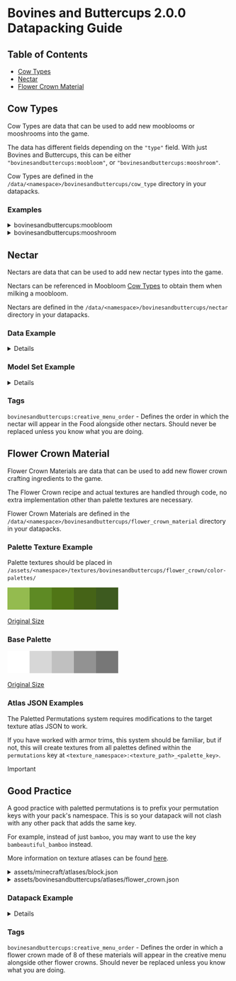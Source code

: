 # Bovines and Buttercups 2.0.0 Datapacking Guide

## Table of Contents

- [Cow Types](#cow-types)
- [Nectar](#nectar)
- [Flower Crown Material](#flower-crown-material)

## Cow Types

Cow Types are data that can be used to add new mooblooms or mooshrooms into the game.

The data has different fields depending on the `"type"` field. With just Bovines and Buttercups, this can be either `"bovinesandbuttercups:moobloom"`, or `"bovinesandbuttercups:mooshroom"`.

Cow Types are defined in the `/data/<namespace>/bovinesandbuttercups/cow_type` directory in your datapacks.

### Examples

<details>
<summary>bovinesandbuttercups:moobloom</summary>

```json
{
    "type": "bovinesandbuttercups:moobloom",
    // Defines the flower that is associated with the adult moobloom.
    // This will appear on a moobloom of this type's back, which block a moobloom of this type will spread when bone meal is used on it, and what item you obtain when shearing a moobloom with this type.
    "flower": {
        // Accepts one (or more) of:
        // A block state. Accepts a "Name" and "Properties" field.
        "block_state": {
            "Name": "minecraft:bamboo",
            "Properties": {
                "age": 1,
                "leaves": "small"
            }
        },
        // A bovines model set (defined in /assets/<namespace>/bovinesandbuttercups/). Has to be of the "bovinesandbuttercups:generic" type.
        // If set alone, blocks/items will not be associated with the other functionalities of this field.
        "model_set": "example:generic_model_set",
        // A custom flower type to use
        // You may read the flower type section to get more information on this.
        "custom_flower": "example:fire_flower"
    },
    // Defines the bud that appears on a baby moobloom of this type's back.
    "bud": {
        "block_state": {
            "Name": "minecraft:bamboo_sapling"
        }
    },
    // The location of the entity texture for this type. Mapped to "assets/<namespace>/textures/entity/<path>.png"
    // This field is optional. If not set, will be set to "assets/<file_namespace>/textures/entity/bovinesandbuttercups/moobloom/<file_path>_moobloom.png"
    "texture_location": "example:bovinesandbuttercups/moobloom/example_moobloom",
    // Textures to render on top of the base moobloom texture.
    // In the base mod, this is used for the grass/moss/snow layers on each moobloom.
    // This field is optional.
    // The below will render the grass layer normally outside of biomes that are tagged as #minecraft:is_jungle, and will render emissively when in these biomes.
    "layers": [
        {
            // The location of the entity texture for this type. Mapped to "assets/<namespace>/textures/entity/<path>.png"
            "texture_location": "bovinesandbuttercups:bovinesandbuttercups/moobloom/moobloom_grass_layer",
            // The texture modifiers for this layer. These will have different effects on the texture when applied.
            // You may read the texture modifier section to get more information on these.
            "texture_modifiers": [
                {
                    "type": "bovinesandbuttercups:fallback"
                },
                {
                    "type": "bovinesandbuttercups:grass_tint"
                }
            ]
        },
        {
            "texture_location": "bovinesandbuttercups:bovinesandbuttercups/moobloom/moobloom_grass_layer",
            "texture_modifiers": [
                {
                    "type": "bovinesandbuttercups:conditioned",
                    "id": "example:example_moobloom/conditioned_modifier",
                    "condition": [
                        {
                            "condition": "minecraft:entity_properties",
                            "entity": "this",
                            "predicate": {
                                "location": {
                                    "biomes": "#minecraft:is_jungle"
                                }
                            }
                        }
                    ]
                },
                {
                    "type": "bovinesandbuttercups:grass_tint"
                },
                {
                    "type": "bovinesandbuttercups:emissive"
                }
            ]
        }
    ],
    // The biomes in which this entity will spawn. 
    // This field is optional.
    "natural_spawns": [
        // Accepts any amounts of a mix of either:
        // A biome key or biome tag (prefixed with #), specifying this way will always have a weight of 1.
        "#minecraft:is_jungle",
        // A weighted entry.
        {
            "biomes": "minecraft:bamboo_jungle",
            "weight": 5
        }
    ],
    // The types that this moobloom may change into when hit by thunder, randomised from the values in this list.
    // This field is optional.
    "thunder_conversion_types": [
        // Accepts any amounts of a mix of either:
        // A cow type key, specifying this way will always have a weight of 1.
        "bovinesandbuttercups:tropical_blue",
        // A weighted entry.
        {
            "type": "bovinesandbuttercups:chargelily",
            "weight": 7
        }
    ],
    // Conditions used for determining if a baby moobloom should become this type upon being bred.
    // Below is a condition that checks if one parent is a tropical blue moobloom and the other is a limelight moobloom.
    // See: https://minecraft.wiki/w/Predicate
    // This field is optional.
    "offspring_conditions": {
        "this_conditions": [
            {
                "condition": "minecraft:entity_properties",
                "entity": "this",
                "predicate": {
                    "type": "bovinesandbuttercups:cow",
                    "type_specific": {
                        "type": "bovinesandbuttercups:tropical_blue"
                    }
                }
            }
        ],
        "other_conditions": [
            {
                "condition": "minecraft:entity_properties",
                "entity": "this",
                "predicate": {
                    "type": "bovinesandbuttercups:cow",
                    "type_specific": {
                        "type": "bovinesandbuttercups:limelight"
                    }
                }
            }
        ]
    },
    // The nectar type (defined in /data/<namespace>/bovinesandbuttercups/nectar/) obtained when milking this cow with a bowl.
    // This field is optional. If unset, any mooblooms with this type will not be able to be milked with a bowl.
    "nectar": "example:example",
    // Particle options associated with this moobloom.
    // This is only used by breeding in the base mod, but may have other uses in addons/integrations.
    // See: https://minecraft.wiki/w/Particle_format
    // This field is optional.
    "particle": {
        "type": "bovinesandbuttercups:bloom",
        // Int color
        "color": 11337549
    }
}
```

</details>


<details>
<summary>bovinesandbuttercups:mooshroom</summary>

```json
{
    "type": "bovinesandbuttercups:mooshroom",
    // Defines the flower that is associated with the adult mooshroom.
    // This will appear on a mooshroom of this type's back, and what item you obtain when shearing a mooshroom with this type.
    "mushroom": {
        // Accepts one (or more) of:
        // A block state. Accepts a "Name" and "Properties" field.
        "block_state": {
            "Name": "minecraft:crimson_fungus"
        },
        // A bovines model set (defined in /assets/<namespace>/bovinesandbuttercups/). Has to be of the "bovinesandbuttercups:generic" type.
        // If set alone, blocks/items will not be associated with the other functionalities of this field.
        "model_set": "example:generic_model_set",
        // A custom mushroom type to use.
        // You may read the mushroom type section to get more information on this.
        "custom_mushroom": "example:truffle"
    },
    // Whether the mooshroom can eat flowers.
    // This field is optional, will fall back to vanilla/other mod behavior if not set.
    "can_eat_flowers": true,
    // The vanilla type that this mooshroom type represents. Used for backwards compatibility.
    // This field is optional, should typically not be set unless you are adding a mooshroom from a mod that extends the vanilla mooshroom type enum.
    "vanilla_type": "red",
    // The location of the entity texture for this type. Mapped to "assets/<namespace>/textures/entity/<path>.png"
    // This field is optional. If not set, will be set to "assets/<file_namespace>/textures/entity/bovinesandbuttercups/mooshroom/<file_path>_mooshroom.png"
    "texture_location": "example:bovinesandbuttercups/mooshroom/example_mooshroom",
    // Textures to render on top of the base mooshroom texture.
    // In the base mod, this is used for the grass/moss/snow layers on each mooshroom.
    // This field is optional.
    // The below will render the grass layer normally outside of biomes that are tagged as #minecraft:is_jungle, and will render emissively when in these biomes.
    "layers": [
        {
            // The location of the entity texture for this type. Mapped to "assets/<namespace>/textures/entity/<path>.png"
            "texture_location": "bovinesandbuttercups:bovinesandbuttercups/mooshroom/mooshroom_mycelium_layer",
            // The texture modifiers for this layer. These will have different effects on the texture when applied.
            // You may read the texture modifier section to get more information on these.
            "texture_modifiers": [
                {
                    "type": "bovinesandbuttercups:fallback"
                }
            ]
        },
        {
            "texture_location": "bovinesandbuttercups:bovinesandbuttercups/mooshroom/mooshroom_mycelium_layer",
            "texture_modifiers": [
                {
                    "type": "bovinesandbuttercups:conditioned",
                    "id": "example:example_mooshroom/conditioned_modifier",
                    "condition": [
                        {
                            "condition": "minecraft:entity_properties",
                            "entity": "this",
                            "predicate": {
                                "location": {
                                    "biomes": "minecraft:crimson_forest"
                                }
                            }
                        }
                    ]
                },
                {
                    "type": "bovinesandbuttercups:emissive"
                }
            ]
        }
    ],
    // The biomes in which this entity will spawn. 
    // This field is optional.
    "natural_spawns": [
        // Accepts any amounts of a mix of either:
        // A biome key or biome tag (prefixed with #), specifying this way will always have a weight of 1.
        "#minecraft:is_nether",
        // A weighted entry.
        {
            "biomes": "minecraft:crimson_forest",
            "weight": 5
        }
    ],
    // The types that this mooshroom may change into when hit by thunder, randomised from the values in this list.
    // This field is optional.
    "thunder_conversion_types": [
        // Accepts any amounts of a mix of either:
        // A cow type key, specifying this way will always have a weight of 1.
        "bovinesandbuttercups:brown_mushroom",
        // A weighted entry.
        {
            "type": "bovinesandbuttercups:red_mushroom",
            "weight": 7
        }
    ],
    // Conditions used for determining if a baby mooshroom should become this type upon being bred.
    // Below is a condition that checks if one parent is a red mooshroom and the other is a brown mooshroom.
    // See: https://minecraft.wiki/w/Predicate
    // This field is optional.
    "offspring_conditions": {
        "this_conditions": [
            {
                "condition": "minecraft:entity_properties",
                "entity": "this",
                "predicate": {
                    "type": "bovinesandbuttercups:cow",
                    "type_specific": {
                        "type": "bovinesandbuttercups:red_mushroom"
                    }
                }
            }
        ],
        "other_conditions": [
            {
                "condition": "minecraft:entity_properties",
                "entity": "this",
                "predicate": {
                    "type": "bovinesandbuttercups:cow",
                    "type_specific": {
                        "type": "bovinesandbuttercups:brown_mushroom"
                    }
                }
            }
        ]
    },
    // Particle options associated with this mooshroom.
    // This is only used by breeding in the base mod, but may have other uses in addons/integrations.
    // See: https://minecraft.wiki/w/Particle_format
    // This field is optional.
    "particle": {
        "type": "bovinesandbuttercups:shroom",
        // Int color
        "color": 11337549
    }
}
```

</details>

## Nectar

Nectars are data that can be used to add new nectar types into the game.

Nectars can be referenced in Moobloom [Cow Types](#cow-types) to obtain them when milking a moobloom.

Nectars are defined in the `/data/<namespace>/bovinesandbuttercups/nectar` directory in your datapacks.

### Data Example

<details>

```json
{
    // A list of effects to apply lockdown for.
    // Accepts an 'id' field and a 'duration' field.
    "effects": [
      {
        "duration": 9600,
        "id": "minecraft:fire_resistance"
      },
      {
        "duration": 2400,
        "id": "minecraft:regeneration"
      }
    ],
    // A bovines model set (defined in /assets/<namespace>/bovinesandbuttercups/). Has to be of the "bovinesandbuttercups:item" type.
    "model_set": "example:example_nectar_bowl"
}
```

</details>

### Model Set Example

<details>

Defined as `/assets/<namespace>/bovinesandbuttercups/<path>.json`

```json
{
    "type": "bovinesandbuttercups:item",
    "item_model": "example:example_nectar_bowl"
}
```

</details>

### Tags

`bovinesandbuttercups:creative_menu_order` - Defines the order in which the nectar will appear in the Food  alongside other nectars. Should never be replaced unless you know what you are doing.

## Flower Crown Material

Flower Crown Materials are data that can be used to add new flower crown crafting ingredients to the game.

The Flower Crown recipe and actual textures are handled through code, no extra implementation other than palette textures are necessary.

Flower Crown Materials are defined in the `/data/<namespace>/bovinesandbuttercups/flower_crown_material` directory in your datapacks.

### Palette Texture Example

Palette textures should be placed in `/assets/<namespace>/textures/bovinesandbuttercups/flower_crown/color-palettes/`

![Base Palette](img/bamboo_leaf_palette.png)

[Original Size](bovines-example-resourcepack/assets/example/textures/bovinesandbuttercups/flower_crown/color_palettes/bamboo_leaf.png)

### Base Palette
![Base Palette](img/flower_crown_palette.png)

[Original Size](https://raw.githubusercontent.com/GreenhouseModding/bovines-and-buttercups/6e4a616310459a30eb739632fed4c10dc2405405/common/src/main/resources/assets/bovinesandbuttercups/textures/bovinesandbuttercups/flower_crown/color_palettes/flower_crown_palette.png)

### Atlas JSON Examples

The Paletted Permutations system requires modifications to the target texture atlas JSON to work.

If you have worked with armor trims, this system should be familiar, but if not, this will create textures from all palettes defined within the `permutations` key at `<texture_namespace>:<texture_path>_<palette_key>`.

> [!IMPORTANT]
>
> ## Good Practice
>
> A good practice with paletted permutations is to prefix your permutation keys with your pack's namespace. This is so your datapack will not clash with any other pack that adds the same key.
>
> For example, instead of just `bamboo`, you may want to use the key `bambeautiful_bamboo` instead.


More information on texture atlases can be found [here](https://minecraft.wiki/w/Atlas).

<details>
<summary>assets/minecraft/atlases/block.json</summary>

```json
{
    "sources": [
        {
            // The type of atlas source, should be kept as paletted permutations.
            "type": "paletted_permutations",
            // Every texture to modify with the below palettes.
            // Should generally be kept to the Bovines textures unless you know what you are doing.
            // Some of the texture's pixels should map to the exact color of the palette key, any pixel that doesn't is ignored.
            "textures": [
                "bovinesandbuttercups:bovinesandbuttercups/flower_crown/items/top_left",
                "bovinesandbuttercups:bovinesandbuttercups/flower_crown/items/top",
                "bovinesandbuttercups:bovinesandbuttercups/flower_crown/items/top_right",
                "bovinesandbuttercups:bovinesandbuttercups/flower_crown/items/center_left",
                "bovinesandbuttercups:bovinesandbuttercups/flower_crown/items/center_right",
                "bovinesandbuttercups:bovinesandbuttercups/flower_crown/items/bottom_left",
                "bovinesandbuttercups:bovinesandbuttercups/flower_crown/items/bottom",
                "bovinesandbuttercups:bovinesandbuttercups/flower_crown/items/bottom_right"
            ],
            // The base palette, this should be kept to the Bovines texture unless you are using textures with a custom palette.
            "palette_key": "bovinesandbuttercups:bovinesandbuttercups/flower_crown/color_palettes/flower_crown_palette",
            // A key value object with the trailing name of the texture as the key and the palette texture as the value.
            // Supports multiple key value pairs.
            "permutations": {
                "example_flower_crown_material": "example:bovinesandbuttercups/flower_crown/color_palettes/example_flower_crown_material"
            }
        }
    ]
}
```

</details>

<details>
<summary>assets/bovinesandbuttercups/atlases/flower_crown.json</summary>

```json
{
    "sources": [
        {
            // The type of atlas source, should be kept as paletted permutations.
            "type": "paletted_permutations",
            // Every texture to modify with the below palettes.
            // Should generally be kept to the Bovines textures unless you know what you are doing.
            // Some of the texture's pixels should map to the exact color of the palette key, any pixel that doesn't is ignored.
            "textures": [
                "bovinesandbuttercups:bovinesandbuttercups/flower_crown/models/top_left",
                "bovinesandbuttercups:bovinesandbuttercups/flower_crown/models/top",
                "bovinesandbuttercups:bovinesandbuttercups/flower_crown/models/top_right",
                "bovinesandbuttercups:bovinesandbuttercups/flower_crown/models/center_left",
                "bovinesandbuttercups:bovinesandbuttercups/flower_crown/models/center_right",
                "bovinesandbuttercups:bovinesandbuttercups/flower_crown/models/bottom_left",
                "bovinesandbuttercups:bovinesandbuttercups/flower_crown/models/bottom",
                "bovinesandbuttercups:bovinesandbuttercups/flower_crown/models/bottom_right"
            ],
            // The base palette, this should be kept to the Bovines texture unless you are using textures with a custom palette.
            "palette_key": "bovinesandbuttercups:bovinesandbuttercups/flower_crown/color_palettes/flower_crown_palette",
            // A key value object with the trailing name of the texture as the key and the palette texture as the value.
            // Supports multiple key value pairs.
            "permutations": {
                "example_flower_crown_material": "example:bovinesandbuttercups/flower_crown/color_palettes/example_flower_crown_material"
            }
        }
    ]
}
```

</details>

### Datapack Example

<details>

```json
{
    // The description text to use in the item tooltip.
    // Will be displayed as <description> x <number>.
    "description": {
        "color": "#557F12",
        "translate": "flower_crown_material.example.example"
    },
    // The ingredient to use in the flower crown recipe to get this material while crafting a flower crown.
    "ingredient": {
        "id": "minecraft:bamboo"
    },
    // The textures to use whilst this flower crown is equipped on an entity.
    // Key names are based on where the item was placed in the crafting table.
    // If you are using the paletted permutation system, this should be `<namespace>:bovinesandbuttercups/flower_crown/models/<key_name>_<path>`.
    "equipped_textures": {
        "bottom": "bovinesandbuttercups:bovinesandbuttercups/flower_crown/models/bottom_example_flower_crown_material",
        "bottom_left": "bovinesandbuttercups:bovinesandbuttercups/flower_crown/models/bottom_left_example_flower_crown_material",
        "bottom_right": "bovinesandbuttercups:bovinesandbuttercups/flower_crown/models/bottom_right_example_flower_crown_material",
        "center_left": "bovinesandbuttercups:bovinesandbuttercups/flower_crown/models/center_left_example_flower_crown_material",
        "center_right": "bovinesandbuttercups:bovinesandbuttercups/flower_crown/models/center_right_example_flower_crown_material",
        "top": "bovinesandbuttercups:bovinesandbuttercups/flower_crown/models/top_example_flower_crown_material",
        "top_left": "bovinesandbuttercups:bovinesandbuttercups/flower_crown/models/top_left_example_flower_crown_material",
        "top_right": "bovinesandbuttercups:bovinesandbuttercups/flower_crown/models/top_right_example_flower_crown_material"
    },
    // The textures to use for this flower crown as an item..
    // Key names are based on where the item was placed in the crafting table.
    // If you are using the paletted permutation system, this should be `<namespace>:bovinesandbuttercups/flower_crown/items/<key_name>_<path>`.
    // Bottom Left, Bottom and Bottom Right are unused in the base mod, but are there for the sake of resource packs that modify the flower crown item textures.
    "item_textures": {
        "bottom": "bovinesandbuttercups:bovinesandbuttercups/flower_crown/items/bottom_example_flower_crown_material",
        "bottom_left": "bovinesandbuttercups:bovinesandbuttercups/flower_crown/items/bottom_left_example_flower_crown_material",
        "bottom_right": "bovinesandbuttercups:bovinesandbuttercups/flower_crown/items/bottom_right_example_flower_crown_material",
        "center_left": "bovinesandbuttercups:bovinesandbuttercups/flower_crown/items/center_left_example_flower_crown_material",
        "center_right": "bovinesandbuttercups:bovinesandbuttercups/flower_crown/items/center_right_example_flower_crown_material",
        "top": "bovinesandbuttercups:bovinesandbuttercups/flower_crown/items/top_example_flower_crown_material",
        "top_left": "bovinesandbuttercups:bovinesandbuttercups/flower_crown/items/top_left_example_flower_crown_material",
        "top_right": "bovinesandbuttercups:bovinesandbuttercups/flower_crown/items/top_right_example_flower_crown_material"
    }
}
```

</details>

### Tags

`bovinesandbuttercups:creative_menu_order` - Defines the order in which a flower crown made of 8 of these materials will appear in the creative menu alongside other flower crowns. Should never be replaced unless you know what you are doing.
